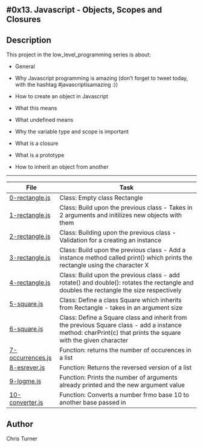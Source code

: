 #0x13. Javascript - Objects, Scopes and Closures
---
## Description

This project in the low_level_programming series is about:

* General

* Why Javascript programming is amazing (don’t forget to tweet today, with the hashtag #javascriptisamazing :))

* How to create an object in Javascript

* What this means

* What undefined means

* Why the variable type and scope is important

* What is a closure

* What is a prototype

* How to inherit an object from another

---
File|Task
---|---
[0-rectangle.js](./0-rectangle.js) | Class: Empty class Rectangle
[1-rectangle.js](./1-rectangle.js) | Class: Build upon the previous class - Takes in 2 arguments and initilizes new objects with them
[2-rectangle.js](./2-rectangle.js) | Class: Building upon the previous class - Validation for a creating an instance
[3-rectangle.js](./3-rectangle.js) | Class: Build upon the previous class - Add a instance method called print() which prints the rectangle using the character X
[4-rectangle.js](./4-rectangle.js) | Class: Build upon the previous class - add rotate() and double(): rotates the rectangle and doubles the rectangle the size respectively
[5-square.js](./5-square.js) | Class: Define a class Square which inherits from Rectangle - takes in an argument size
[6-square.js](./6-square.js) | Class: Define a Square class and inherit from the previous Square class - add a instance method: charPrint(c) that prints the square with the given character
[7-occurrences.js](./7-occurrences.js) | Function: returns the number of occurences in a list
[8-esrever.js](./8-esrever.js) | Function: Returns the reversed version of a list
[9-logme.js](./9-logme.js) | Function: Prints the number of arguments already printed and the new argument value
[10-converter.js](./10-converter.js) | Function: Converts a number frmo base 10 to another base passed in

## Author
 Chris Turner
